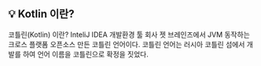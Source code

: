 ## 💡 Kotlin 이란?
코틀린(Kotlin) 이란? InteliJ IDEA 개발환경 툴 회사 젯 브레인즈에서 JVM 동작하는 크로스 플랫폼 오픈소스 만든 코틀린 언어이다.
코틀린 언어는 러시아 코틀린 섬에서 개발를 하여 언어 이름을 코틀린으로 확정을  짓었다.
